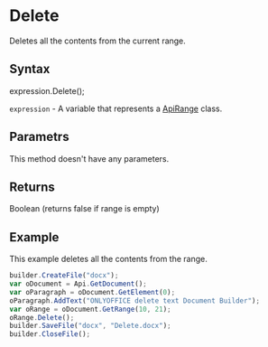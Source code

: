 # Delete

Deletes all the contents from the current range.

## Syntax

expression.Delete();

`expression` - A variable that represents a [ApiRange](../ApiRange.md) class.

## Parametrs

This method doesn't have any parameters.

## Returns

Boolean (returns false if range is empty)

## Example

This example deletes all the contents from the range.

```javascript
builder.CreateFile("docx");
var oDocument = Api.GetDocument();
var oParagraph = oDocument.GetElement(0);
oParagraph.AddText("ONLYOFFICE delete text Document Builder");
var oRange = oDocument.GetRange(10, 21);
oRange.Delete();
builder.SaveFile("docx", "Delete.docx");
builder.CloseFile();
```